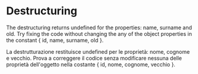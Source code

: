 # Destructuring

The destructuring returns undefined for the properties: name, surname and old. Try fixing the code without changing the any of the object properties in the constant { id, name, surname, old }.

La destrutturazione restituisce undefined per le proprietà: nome, cognome e vecchio. Prova a correggere il codice senza modificare nessuna delle proprietà dell'oggetto nella costante { id, nome, cognome, vecchio }.
